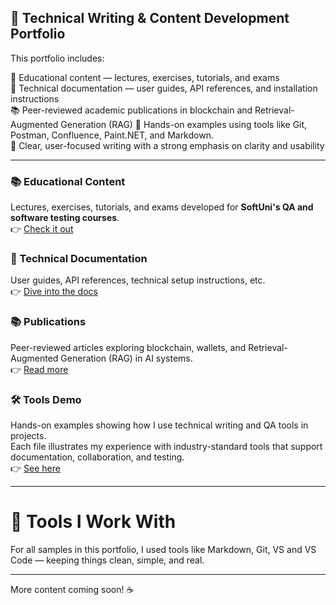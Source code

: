 ## 📝 Technical Writing & Content Development Portfolio

This portfolio includes:

🧠 Educational content — lectures, exercises, tutorials, and exams  
📘 Technical documentation — user guides, API references, and installation instructions  
📚 Peer-reviewed academic publications in blockchain and Retrieval-Augmented Generation (RAG)
🧰 Hands-on examples using tools like Git, Postman, Confluence, Paint.NET, and Markdown. <br>
🎯 Clear, user-focused writing with a strong emphasis on clarity and usability  

---

### 📚 Educational Content
Lectures, exercises, tutorials, and exams developed for **SoftUni's QA and software testing courses**.    
👉 [Check it out](./educational-content/README.md)

### 📘 Technical Documentation  
User guides, API references, technical setup instructions, etc.  
👉 [Dive into the docs](./technical-docs/README.md)

### 📚 Publications  
Peer-reviewed articles exploring blockchain, wallets, and Retrieval-Augmented Generation (RAG) in AI systems.           
👉 [Read more](./publications/README.md)

### 🛠️ Tools Demo 
Hands-on examples showing how I use technical writing and QA tools in projects.  
Each file illustrates my experience with industry-standard tools that support documentation, collaboration, and testing.  
👉 [See here](./tools-demo/README.md)

---

# 🧰 Tools I Work With

For all samples in this portfolio, I used tools like Markdown, Git, VS and VS Code — keeping things clean, simple, and real.

---

More content coming soon! ☕

